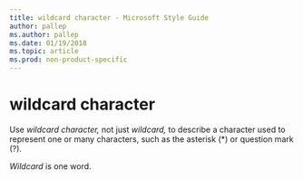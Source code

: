 ```yaml
---
title: wildcard character - Microsoft Style Guide
author: pallep
ms.author: pallep
ms.date: 01/19/2018
ms.topic: article
ms.prod: non-product-specific
---
```


# wildcard character

Use *wildcard character,* not just *wildcard,* to describe a character used to represent one or many characters, such as the asterisk (\*) or question mark (?).

*Wildcard* is one word.
